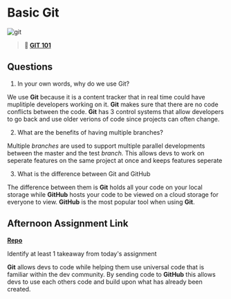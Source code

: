 # Basic Git

![git](https://git-scm.com/images/branching-illustration@2x.png)

> **📖 [GIT 101](https://codeworksacademy.com/fs-student-guide/resources/wk1/01-GIT)**

## Questions

1. In your own words, why do we use Git?

We use **Git** because it is a content tracker that in real time could have muplitiple developers working on it.  **Git** makes sure that there are no code conflicts between the code.  **Git** has 3 control systems that allow developers to go back and use older verions of code since projects can often change. 

2. What are the benefits of having multiple branches?

Multiple _branches_ are used to support multiple parallel developments between the master and the test _branch._  This allows devs to work on seperate features on the same project at once and keeps features seperate 

3. What is the difference between Git and GitHub

The difference between them is **Git** holds all your code on your local storage while **GitHub** hosts your code to be viewed on a cloud storage for everyone to view.  **GitHub** is the most popular tool when using **Git**.  

## Afternoon Assignment Link

**[Repo](https://github.com/tberry019/<ASSIGNMENT_REPO>)**

Identify at least 1 takeaway from today's assignment

**Git** allows devs to code while helping them use universal code that is familiar within the dev community.  By sending code to **GitHub** this allows devs to use each others code and build upon what has already been created.